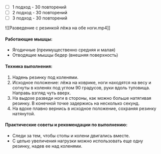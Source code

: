 
- [ ] 1 подход - 30 повторений
- [ ] 2 подход - 30 повторений
- [ ] 3 подход - 30 повторений

![[Разведение с резинкой лёжа на обе ноги.mp4]]

#### **Работающие мышцы:**

-   Ягодичные (преимущественно средняя и малая)
-   Отводящие мышцы бедер (внешняя поверхность)

#### **Техника выполнения:**

1.  Надень резинку под коленями. 
2.  Исходное положение: лёжа на коврике, ноги находятся на весу и согнуты в коленях под углом 90 градусов, руки вдоль туловища. Направь взгляд чуть вверх.
3.  На выдохе разведи ноги в стороны, как можно больше натягивая резинку. В конечной точке задержись на несколько секунд.
4.  На вдохе плавно вернись в исходное положение, сохраняя резинку натянутой.

#### **Практические советы и рекомендации по выполнению**:

-   Следи за тем, чтобы стопы и колени двигались вместе.
-   С целью увеличения нагрузки можно использовать еще одну резинку, надев ее над коленями.